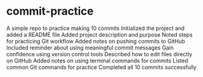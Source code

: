 # commit-practice
A simple repo to practice making 10 commits
Initialized the project and added a README file
Added project description and purpose
Noted steps for practicing Git workflow
Added notes on pushing commits to GitHub
Included reminder about using meaningful commit messages
Gain confidence using version control tools
Described how to edit files directly on GitHub
Added notes on using terminal commands for commits
Listed common Git commands for practice
Completed all 10 commits successfully
